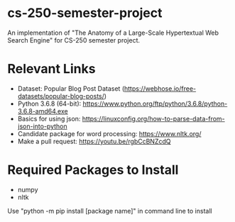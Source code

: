 # cs-250-semester-project
An implementation of "The Anatomy of a Large-Scale Hypertextual Web Search Engine" for CS-250 semester project.


# Relevant Links
- Dataset: Popular Blog Post Dataset (https://webhose.io/free-datasets/popular-blog-posts/)
- Python 3.6.8 (64-bit): https://www.python.org/ftp/python/3.6.8/python-3.6.8-amd64.exe
- Basics for using json: https://linuxconfig.org/how-to-parse-data-from-json-into-python
- Candidate package for word processing: https://www.nltk.org/
- Make a pull request: https://youtu.be/rgbCcBNZcdQ


# Required Packages to Install
- numpy
- nltk

Use "python -m pip install [package name]" in command line to install